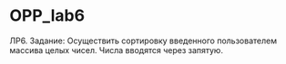 # OPP_lab6
ЛР6. Задание: Осуществить сортировку введенного пользователем массива целых чисел. Числа вводятся через запятую.
